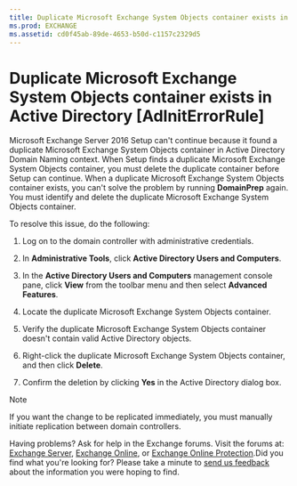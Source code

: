 ```yaml
---
title: Duplicate Microsoft Exchange System Objects container exists in Active Directory [AdInitErrorRule]
ms.prod: EXCHANGE
ms.assetid: cd0f45ab-89de-4653-b50d-c1157c2329d5
---
```



# Duplicate Microsoft Exchange System Objects container exists in Active Directory [AdInitErrorRule]

Microsoft Exchange Server 2016 Setup can't continue because it found a duplicate Microsoft Exchange System Objects container in Active Directory Domain Naming context. When Setup finds a duplicate Microsoft Exchange System Objects container, you must delete the duplicate container before Setup can continue. When a duplicate Microsoft Exchange System Objects container exists, you can't solve the problem by running **DomainPrep** again. You must identify and delete the duplicate Microsoft Exchange System Objects container.
  
    
    

To resolve this issue, do the following:
1. Log on to the domain controller with administrative credentials.
    
  
2. In **Administrative Tools**, click **Active Directory Users and Computers**.
    
  
3. In the **Active Directory Users and Computers** management console pane, click **View** from the toolbar menu and then select **Advanced Features**.
    
  
4. Locate the duplicate Microsoft Exchange System Objects container.
    
  
5. Verify the duplicate Microsoft Exchange System Objects container doesn't contain valid Active Directory objects.
    
  
6. Right-click the duplicate Microsoft Exchange System Objects container, and then click **Delete**.
    
  
7. Confirm the deletion by clicking **Yes** in the Active Directory dialog box.
    
  

> [!NOTE]
> If you want the change to be replicated immediately, you must manually initiate replication between domain controllers. 
  
    
    

Having problems? Ask for help in the Exchange forums. Visit the forums at:  [Exchange Server](https://go.microsoft.com/fwlink/p/?linkId=60612),  [Exchange Online](https://go.microsoft.com/fwlink/p/?linkId=267542), or  [Exchange Online Protection](https://go.microsoft.com/fwlink/p/?linkId=285351).Did you find what you're looking for? Please take a minute to  [send us feedback](mailto:ExchangeHelpFeedback@microsoft.com&amp;subject=Exchange%202016%20help%20feedback&amp;Body=Thanks%20for%20taking%20the%20time%20to%20send%20us%20feedback!%20We%20strive%20to%20respond%20to%20every%20message%20we%20receive,%20even%20though%20it%20might%20take%20us%20a%20while.%20Let%20us%20know%20what%20you%20think%20about%20Exchange%20content:%20What%20are%20we%20doing%20right%3F%20How%20can%20we%20make%20help%20better%3F%0APlease%20note%20that%20we're%20unable%20to%20respond%20to%20requests%20for%20support%20submitted%20via%20this%20email%20address.%20If%20you%20need%20help,%20please%20contact%20Exchange%20Server%20support%20at%20http://go.microsoft.com/fwlink/p/%3FLinkId=402506.%0AThanks!%0AThe%20Exchange%20Server%20Content%20Publishing%20team) about the information you were hoping to find.
